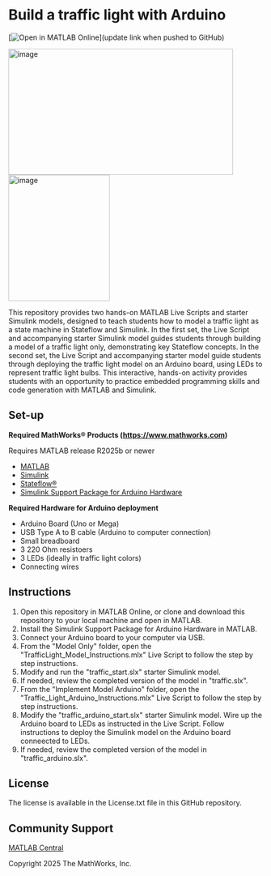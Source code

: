 # Build a traffic light with Arduino

[![Open in MATLAB Online](https://www.mathworks.com/images/responsive/global/open-in-matlab-online.svg)](update link when pushed to GitHub)

<img width="444" height="249" alt="image" src="https://github.com/user-attachments/assets/bc26b708-e26c-4d30-8f77-5a4911f5f1ae"/> <img width="200" height="249" alt="image" src="https://github.com/user-attachments/assets/a7c387f3-942f-407a-ba16-e290c0b5987d" />

This repository provides two hands-on MATLAB Live Scripts and starter Simulink models, designed to teach students how to model a traffic light as a state machine in Stateflow and Simulink. In the first set, the Live Script and accompanying starter Simulink model guides students through building a model of a traffic light only, demonstrating key Stateflow concepts. In the second set, the Live Script and accompanying starter model guide students through deploying the traffic light model on an Arduino board, using LEDs to represent traffic light bulbs. This interactive, hands-on activity provides students with an opportunity to practice embedded programming skills and code generation with MATLAB and Simulink.

## Set-up
**Required MathWorks® Products (https://www.mathworks.com)**

Requires MATLAB release R2025b or newer
- [MATLAB](https://www.mathworks.com/products/matlab.html)
- [Simulink](https://www.mathworks.com/products/simulink.html)
- [Stateflow®](https://www.mathworks.com/products/stateflow.html)
- [Simulink Support Package for Arduino Hardware](https://www.mathworks.com/matlabcentral/fileexchange/40312-simulink-support-package-for-arduino-hardware?s_tid=FX_rc1_behav)

**Required Hardware for Arduino deployment**
- Arduino Board (Uno or Mega)
- USB Type A to B cable (Arduino to computer connection)
- Small breadboard
- 3 220 Ohm resistoers
- 3 LEDs (ideally in traffic light colors)
- Connecting wires

## Instructions

1. Open this repository in MATLAB Online, or clone and download this repository to your local machine and open in MATLAB.
2. Install the Simulink Support Package for Arduino Hardware in MATLAB.
3. Connect your Arduino board to your computer via USB.
4. From the "Model Only" folder, open the "TrafficLight_Model_Instructions.mlx" Live Script to follow the step by step instructions.
5. Modify and run the "traffic_start.slx" starter Simulink model.
6. If needed, review the completed version of the model in "traffic.slx".
7. From the "Implement Model Arduino" folder, open the "Traffic_Light_Arduino_Instructions.mlx" Live Script to follow the step by step instructions.
8. Modify the "traffic_arduino_start.slx" starter Simulink model. Wire up the Arduino board to LEDs as instructed in the Live Script. Follow instructions to deploy the Simulink model on the Arduino board conneected to LEDs.
9. If needed, review the completed version of the model in "traffic_arduino.slx".

## License

The license is available in the License.txt file in this GitHub repository.

## Community Support

[MATLAB Central](https://www.mathworks.com/matlabcentral/)

Copyright 2025 The MathWorks, Inc.
